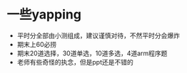 # 一些yapping
- 平时分全部由小测组成，建议谨慎对待，不然平时分会爆炸
- 期末上60必捞
- 期末20道选择，30道单选，10道多选，4道arm程序题
- 老师有些奇怪的执念，但是ppt还是不错的